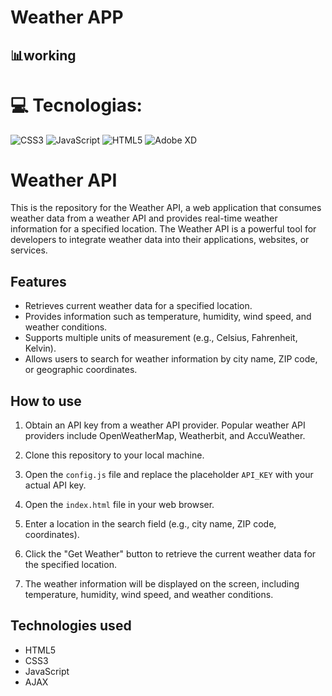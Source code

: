 
<h1> Weather APP </h1>
<h2>📊working</h2>

# 💻 Tecnologias:
![CSS3](https://img.shields.io/badge/css3-%231572B6.svg?style=for-the-badge&logo=css3&logoColor=white) ![JavaScript](https://img.shields.io/badge/javascript-%23323330.svg?style=for-the-badge&logo=javascript&logoColor=%23F7DF1E) ![HTML5](https://img.shields.io/badge/html5-%23E34F26.svg?style=for-the-badge&logo=html5&logoColor=white) ![Adobe XD](https://img.shields.io/badge/Adobe%20XD-470137?style=for-the-badge&logo=Adobe%20XD&logoColor=#FF61F6)

# Weather API

This is the repository for the Weather API, a web application that consumes weather data from a weather API and provides real-time weather information for a specified location. The Weather API is a powerful tool for developers to integrate weather data into their applications, websites, or services.

## Features

- Retrieves current weather data for a specified location.
- Provides information such as temperature, humidity, wind speed, and weather conditions.
- Supports multiple units of measurement (e.g., Celsius, Fahrenheit, Kelvin).
- Allows users to search for weather information by city name, ZIP code, or geographic coordinates.

## How to use

1. Obtain an API key from a weather API provider. Popular weather API providers include OpenWeatherMap, Weatherbit, and AccuWeather.

2. Clone this repository to your local machine.

3. Open the `config.js` file and replace the placeholder `API_KEY` with your actual API key.

4. Open the `index.html` file in your web browser.

5. Enter a location in the search field (e.g., city name, ZIP code, coordinates).

6. Click the "Get Weather" button to retrieve the current weather data for the specified location.

7. The weather information will be displayed on the screen, including temperature, humidity, wind speed, and weather conditions.

## Technologies used

- HTML5
- CSS3
- JavaScript
- AJAX

